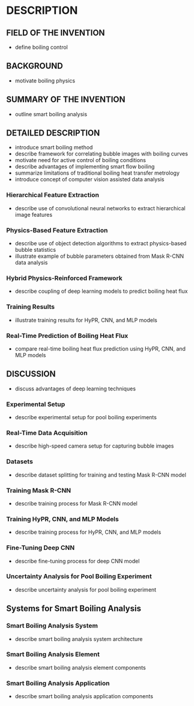 # DESCRIPTION

## FIELD OF THE INVENTION

- define boiling control

## BACKGROUND

- motivate boiling physics

## SUMMARY OF THE INVENTION

- outline smart boiling analysis

## DETAILED DESCRIPTION

- introduce smart boiling method
- describe framework for correlating bubble images with boiling curves
- motivate need for active control of boiling conditions
- describe advantages of implementing smart flow boiling
- summarize limitations of traditional boiling heat transfer metrology
- introduce concept of computer vision assisted data analysis

### Hierarchical Feature Extraction

- describe use of convolutional neural networks to extract hierarchical image features

### Physics-Based Feature Extraction

- describe use of object detection algorithms to extract physics-based bubble statistics
- illustrate example of bubble parameters obtained from Mask R-CNN data analysis

### Hybrid Physics-Reinforced Framework

- describe coupling of deep learning models to predict boiling heat flux

### Training Results

- illustrate training results for HyPR, CNN, and MLP models

### Real-Time Prediction of Boiling Heat Flux

- compare real-time boiling heat flux prediction using HyPR, CNN, and MLP models

## DISCUSSION

- discuss advantages of deep learning techniques

### Experimental Setup

- describe experimental setup for pool boiling experiments

### Real-Time Data Acquisition

- describe high-speed camera setup for capturing bubble images

### Datasets

- describe dataset splitting for training and testing Mask R-CNN model

### Training Mask R-CNN

- describe training process for Mask R-CNN model

### Training HyPR, CNN, and MLP Models

- describe training process for HyPR, CNN, and MLP models

### Fine-Tuning Deep CNN

- describe fine-tuning process for deep CNN model

### Uncertainty Analysis for Pool Boiling Experiment

- describe uncertainty analysis for pool boiling experiment

## Systems for Smart Boiling Analysis

### Smart Boiling Analysis System

- describe smart boiling analysis system architecture

### Smart Boiling Analysis Element

- describe smart boiling analysis element components

### Smart Boiling Analysis Application

- describe smart boiling analysis application components

